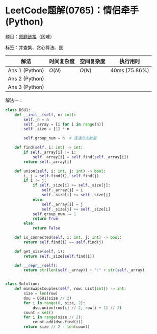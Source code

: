 # LeetCode题解(0765)：情侣牵手(Python)

题目：[原题链接](https://leetcode-cn.com/problems/couples-holding-hands/)（困难）

标签：并查集、贪心算法、图

| 解法           | 时间复杂度 | 空间复杂度 | 执行用时      |
| -------------- | ---------- | ---------- | ------------- |
| Ans 1 (Python) | $O(N)$     | $O(N)$     | 40ms (75.86%) |
| Ans 2 (Python) |            |            |               |
| Ans 3 (Python) |            |            |               |

解法一：

```python
class DSU1:
    def __init__(self, n: int):
        self._n = n
        self._array = [i for i in range(n)]
        self._size = [1] * n

        self.group_num = n  # 连通分支数量

    def find(self, i: int) -> int:
        if self._array[i] != i:
            self._array[i] = self.find(self._array[i])
        return self._array[i]

    def union(self, i: int, j: int) -> bool:
        i, j = self.find(i), self.find(j)
        if i != j:
            if self._size[i] >= self._size[j]:
                self._array[j] = i
                self._size[i] += self._size[j]
            else:
                self._array[i] = j
                self._size[j] += self._size[i]
            self.group_num -= 1
            return True
        else:
            return False

    def is_connected(self, i: int, j: int) -> bool:
        return self.find(i) == self.find(j)

    def get_size(self, i):
        return self._size[self.find(i)]

    def __repr__(self):
        return str(len(self._array)) + ":" + str(self._array)


class Solution:
    def minSwapsCouples(self, row: List[int]) -> int:
        size = len(row)
        dsu = DSU1(size // 2)
        for i in range(0, size, 2):
            dsu.union(row[i] // 2, row[i + 1] // 2)
        count = set()
        for i in range(size // 2):
            count.add(dsu.find(i))
        return size // 2 - len(count)
```